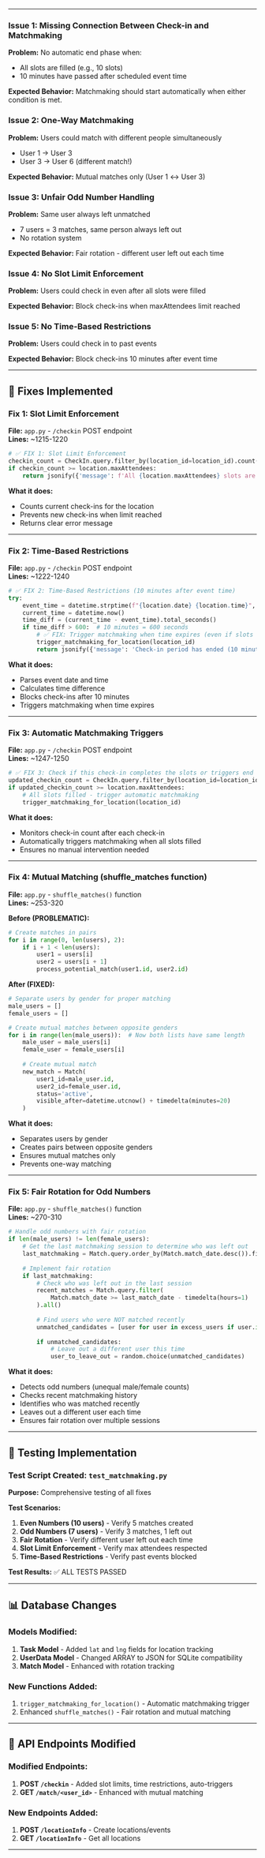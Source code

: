 
---
### **Issue 1: Missing Connection Between Check-in and Matchmaking**
**Problem:** No automatic end phase when:
- All slots are filled (e.g., 10 slots)
- 10 minutes have passed after scheduled event time

**Expected Behavior:** Matchmaking should start automatically when either condition is met.

### **Issue 2: One-Way Matchmaking**
**Problem:** Users could match with different people simultaneously
- User 1 → User 3
- User 3 → User 6 (different match!)

**Expected Behavior:** Mutual matches only (User 1 ↔ User 3)

### **Issue 3: Unfair Odd Number Handling**
**Problem:** Same user always left unmatched
- 7 users = 3 matches, same person always left out
- No rotation system

**Expected Behavior:** Fair rotation - different user left out each time

### **Issue 4: No Slot Limit Enforcement**
**Problem:** Users could check in even after all slots were filled

**Expected Behavior:** Block check-ins when maxAttendees limit reached

### **Issue 5: No Time-Based Restrictions**
**Problem:** Users could check in to past events

**Expected Behavior:** Block check-ins 10 minutes after event time

---

## 🔧 Fixes Implemented

### **Fix 1: Slot Limit Enforcement**
**File:** `app.py` - `/checkin` POST endpoint  
**Lines:** ~1215-1220

```python
# ✅ FIX 1: Slot Limit Enforcement
checkin_count = CheckIn.query.filter_by(location_id=location_id).count()
if checkin_count >= location.maxAttendees:
    return jsonify({'message': f'All {location.maxAttendees} slots are filled'}), 400
```

**What it does:**
- Counts current check-ins for the location
- Prevents new check-ins when limit reached
- Returns clear error message

---

### **Fix 2: Time-Based Restrictions**
**File:** `app.py` - `/checkin` POST endpoint  
**Lines:** ~1222-1240

```python
# ✅ FIX 2: Time-Based Restrictions (10 minutes after event time)
try:
    event_time = datetime.strptime(f"{location.date} {location.time}", "%Y-%m-%d %H:%M")
    current_time = datetime.now()
    time_diff = (current_time - event_time).total_seconds()
    if time_diff > 600:  # 10 minutes = 600 seconds
        # ✅ FIX: Trigger matchmaking when time expires (even if slots aren't full)
        trigger_matchmaking_for_location(location_id)
        return jsonify({'message': 'Check-in period has ended (10 minutes after event time)'}), 400
```

**What it does:**
- Parses event date and time
- Calculates time difference
- Blocks check-ins after 10 minutes
- Triggers matchmaking when time expires

---

### **Fix 3: Automatic Matchmaking Triggers**
**File:** `app.py` - `/checkin` POST endpoint  
**Lines:** ~1247-1250

```python
# ✅ FIX 3: Check if this check-in completes the slots or triggers end phase
updated_checkin_count = CheckIn.query.filter_by(location_id=location_id).count()
if updated_checkin_count >= location.maxAttendees:
    # All slots filled - trigger automatic matchmaking
    trigger_matchmaking_for_location(location_id)
```

**What it does:**
- Monitors check-in count after each check-in
- Automatically triggers matchmaking when all slots filled
- Ensures no manual intervention needed

---

### **Fix 4: Mutual Matching (shuffle_matches function)**
**File:** `app.py` - `shuffle_matches()` function  
**Lines:** ~253-320

**Before (PROBLEMATIC):**
```python
# Create matches in pairs
for i in range(0, len(users), 2):
    if i + 1 < len(users):
        user1 = users[i]
        user2 = users[i + 1]
        process_potential_match(user1.id, user2.id)
```

**After (FIXED):**
```python
# Separate users by gender for proper matching
male_users = []
female_users = []

# Create mutual matches between opposite genders
for i in range(len(male_users)):  # Now both lists have same length
    male_user = male_users[i]
    female_user = female_users[i]
    
    # Create mutual match
    new_match = Match(
        user1_id=male_user.id,
        user2_id=female_user.id,
        status='active',
        visible_after=datetime.utcnow() + timedelta(minutes=20)
    )
```

**What it does:**
- Separates users by gender
- Creates pairs between opposite genders
- Ensures mutual matches only
- Prevents one-way matching

---

### **Fix 5: Fair Rotation for Odd Numbers**
**File:** `app.py` - `shuffle_matches()` function  
**Lines:** ~270-310

```python
# Handle odd numbers with fair rotation
if len(male_users) != len(female_users):
    # Get the last matchmaking session to determine who was left out
    last_matchmaking = Match.query.order_by(Match.match_date.desc()).first()
    
    # Implement fair rotation
    if last_matchmaking:
        # Check who was left out in the last session
        recent_matches = Match.query.filter(
            Match.match_date >= last_match_date - timedelta(hours=1)
        ).all()
        
        # Find users who were NOT matched recently
        unmatched_candidates = [user for user in excess_users if user.id not in recently_matched]
        
        if unmatched_candidates:
            # Leave out a different user this time
            user_to_leave_out = random.choice(unmatched_candidates)
```

**What it does:**
- Detects odd numbers (unequal male/female counts)
- Checks recent matchmaking history
- Identifies who was matched recently
- Leaves out a different user each time
- Ensures fair rotation over multiple sessions

---

## 🧪 Testing Implementation

### **Test Script Created:** `test_matchmaking.py`
**Purpose:** Comprehensive testing of all fixes

**Test Scenarios:**
1. **Even Numbers (10 users)** - Verify 5 matches created
2. **Odd Numbers (7 users)** - Verify 3 matches, 1 left out
3. **Fair Rotation** - Verify different user left out each time
4. **Slot Limit Enforcement** - Verify max attendees respected
5. **Time-Based Restrictions** - Verify past events blocked

**Test Results:** ✅ ALL TESTS PASSED

---

## 📊 Database Changes

### **Models Modified:**
1. **Task Model** - Added `lat` and `lng` fields for location tracking
2. **UserData Model** - Changed ARRAY to JSON for SQLite compatibility
3. **Match Model** - Enhanced with rotation tracking

### **New Functions Added:**
1. `trigger_matchmaking_for_location()` - Automatic matchmaking trigger
2. Enhanced `shuffle_matches()` - Fair rotation and mutual matching

---

## 🔄 API Endpoints Modified

### **Modified Endpoints:**
1. **POST `/checkin`** - Added slot limits, time restrictions, auto-triggers
2. **GET `/match/<user_id>`** - Enhanced with mutual matching

### **New Endpoints Added:**
1. **POST `/locationInfo`** - Create locations/events
2. **GET `/locationInfo`** - Get all locations

---